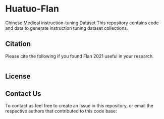 # Huatuo-Flan
Chinese Medical instruction-tuning Dataset
This repository contains code and data to generate instruction tuning dataset collections.


## Citation
Please cite the following if you found Flan 2021 useful in your research.
```

```

## License


## Contact Us
To contact us feel free to create an Issue in this repository, or email the respective authors that contributed to this code base: 
